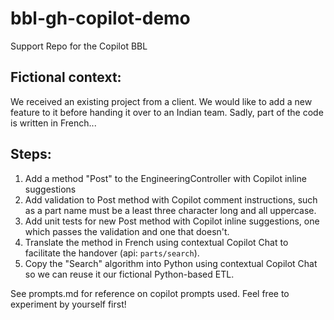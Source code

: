 ﻿# bbl-gh-copilot-demo
Support Repo for the Copilot BBL


## Fictional context:
We received an existing project from a client. We would like to add a new feature to it before handing it over to an Indian team. Sadly, part of the code is written in French...

## Steps:

1) Add a method "Post" to the EngineeringController with Copilot inline suggestions​
2) Add validation to Post method with Copilot comment instruction​s, such as a part name must be a least three character long and all uppercase.
3) Add unit tests for new Post method with Copilot inline suggestions​, one which passes the validation and one that doesn't.
4) Translate the method in French using contextual Copilot Chat​ to facilitate the handover (api: `parts/search`).
5) Copy the "Search" algorithm into Python using contextual Copilot Chat​ so we can reuse it our fictional Python-based ETL.

See prompts.md for reference on copilot prompts used. Feel free to experiment by yourself first!